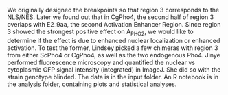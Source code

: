 We originally designed the breakpoints so that region 3 corresponds to the NLS/NES. Later we found out that in CgPho4, the second half of region 3 overlaps with E2_9aa, the second Activation Enhancer Region. Since region 3 showed the strongest positive effect on A<sub>PHO2</sub>, we would like to determine if the effect is due to enhanced nuclear localization or enhanced activation. To test the former, Lindsey picked a few chimeras with region 3 from either ScPho4 or CgPho4, as well as the two endogenous Pho4. Jinye performed fluorescence microscopy and quantified the nuclear vs cytoplasmic GFP signal intensity (integrated) in ImageJ. She did so with the strain genotype blinded. The data is in the input folder. An R notebook is in the analysis folder, containing plots and statistical analyses.
